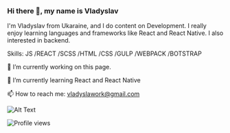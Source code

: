 ### Hi there 👋, my name is Vladyslav

I'm Vladyslav from Ukaraine, and I do content on Development. I really enjoy learning languages and frameworks like React and React Native. I also interested in backend.

Skills: JS /REACT /SCSS /HTML /CSS  /GULP /WEBPACK /BOTSTRAP

🔭 I’m currently working on this page. 

🌱 I’m currently learning React and React Native 

📫 How to reach me: vladyslawork@gmail.com


![Alt Text](https://media.giphy.com/media/26tn33aiTi1jkl6H6/giphy.gif)

![Profile views](https://gpvc.arturio.dev/vladyslavos)  
